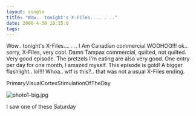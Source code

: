 ```yaml
---
layout: single
title: "Wow.. tonight's X-Files.... . .."
date: 2000-4-30 18:15:0
tags: 
---
```


Wow.. tonight's X-Files.... . .. I Am Canadian commercial WOOHOO!!! ok.. sorry, X-Files, very cool. Damn Tampax commercial, quilted, not quilted. Very good episode. The pretzels I'm eating are also very good. One entry per day for one month, I amazed myself. This episode is gold! A bigger flashlight.. lol!!! Whoa.. wtf is this?.. that was not a usual X-Files ending.




PrimaryVisualCortexStimulationOfTheDay



![photo1-big.jpg][1]






I saw one of these Saturday



   [1]: http://1.bp.blogspot.com/-3M-T2eFRIhk/Tn0P7gcZMkI/AAAAAAAAAL4/0toUcx9FOeY/s320/photo1-big.jpg
